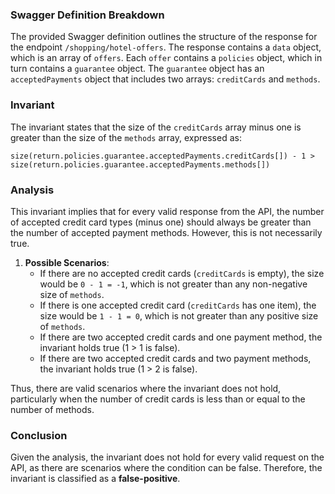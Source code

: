 ### Swagger Definition Breakdown
The provided Swagger definition outlines the structure of the response for the endpoint `/shopping/hotel-offers`. The response contains a `data` object, which is an array of `offers`. Each `offer` contains a `policies` object, which in turn contains a `guarantee` object. The `guarantee` object has an `acceptedPayments` object that includes two arrays: `creditCards` and `methods`.

### Invariant
The invariant states that the size of the `creditCards` array minus one is greater than the size of the `methods` array, expressed as:

`size(return.policies.guarantee.acceptedPayments.creditCards[]) - 1 > size(return.policies.guarantee.acceptedPayments.methods[])`

### Analysis
This invariant implies that for every valid response from the API, the number of accepted credit card types (minus one) should always be greater than the number of accepted payment methods. However, this is not necessarily true. 

1. **Possible Scenarios**: 
   - If there are no accepted credit cards (`creditCards` is empty), the size would be `0 - 1 = -1`, which is not greater than any non-negative size of `methods`.
   - If there is one accepted credit card (`creditCards` has one item), the size would be `1 - 1 = 0`, which is not greater than any positive size of `methods`.
   - If there are two accepted credit cards and one payment method, the invariant holds true (1 > 1 is false).
   - If there are two accepted credit cards and two payment methods, the invariant holds true (1 > 2 is false).

Thus, there are valid scenarios where the invariant does not hold, particularly when the number of credit cards is less than or equal to the number of methods.

### Conclusion
Given the analysis, the invariant does not hold for every valid request on the API, as there are scenarios where the condition can be false. Therefore, the invariant is classified as a **false-positive**.
